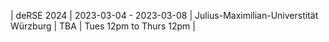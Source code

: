| deRSE 2024 | 2023-03-04 - 2023-03-08 | Julius-Maximilian-Universtität Würzburg | TBA | Tues 12pm to Thurs 12pm |
